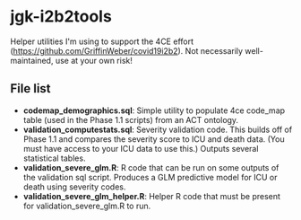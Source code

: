 # jgk-i2b2tools
Helper utilities I'm using to support the 4CE effort (https://github.com/GriffinWeber/covid19i2b2). Not necessarily well-maintained, use at your own risk!

## File list
* **codemap_demographics.sql**: Simple utility to populate 4ce code_map table (used in the Phase 1.1 scripts) from an ACT ontology.
* **validation_computestats.sql**: Severity validation code. This builds off of Phase 1.1 and compares the severity score to ICU and death data. (You must have access to your ICU data to use this.) Outputs several statistical tables.
* **validation_severe_glm.R**: R code that can be run on some outputs of the validation sql script. Produces a GLM predictive model for ICU or death using severity codes.
* **validation_severe_glm_helper.R**: Helper R code that must be present for validation_severe_glm.R to run.

